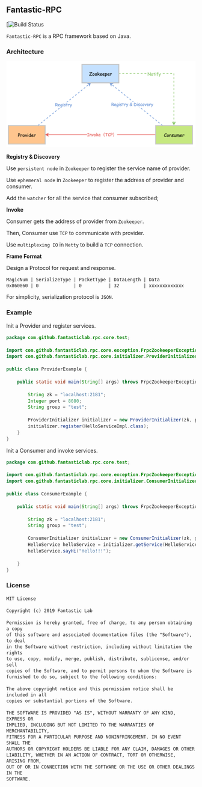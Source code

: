 ## Fantastic-RPC

[![Build Status](https://travis-ci.org/fantasticlab/fantastic-rpc.svg?branch=master)

`Fantastic-RPC` is a RPC framework based on Java.
 
### Architecture

![Architecture](/architecture.png)

**Registry & Discovery**

Use `persistent node` in `Zookeeper` to register the service name of provider.

Use `ephemeral node` in `Zookeeper` to register the address of provider and consumer.

Add the `watcher` for all the service that consumer subscribed;


**Invoke**

Consumer gets the address of provider from `Zookeeper`.

Then, Consumer use `TCP` to communicate with provider.

Use `multiplexing IO` in `Netty` to build a `TCP` connection.


**Frame Format**

Design a Protocol for request and response.

```
MagicNum | SerializeType | PacketType | DataLength | Data
0x860860 | 0             | 0          | 32         | xxxxxxxxxxxxx
```



For simplicity, serialization protocol is `JSON`.




### Example

Init a Provider and register services.

```java
package com.github.fantasticlab.rpc.core.test;

import com.github.fantasticlab.rpc.core.exception.FrpcZookeeperException;
import com.github.fantasticlab.rpc.core.initializer.ProviderInitializer;

public class ProviderExample {

    public static void main(String[] args) throws FrpcZookeeperException {

        String zk = "localhost:2181";
        Integer port = 8080;
        String group = "test";
        
        ProviderInitializer initializer = new ProviderInitializer(zk, port, group);
        initializer.register(HelloServiceImpl.class);
    }
}
```

Init a Consumer and invoke services.
```java
package com.github.fantasticlab.rpc.core.test;

import com.github.fantasticlab.rpc.core.exception.FrpcZookeeperException;
import com.github.fantasticlab.rpc.core.initializer.ConsumerInitializer;

public class ConsumerExample {

    public static void main(String[] args) throws FrpcZookeeperException, InterruptedException {

        String zk = "localhost:2181";
        String group = "test";

        ConsumerInitializer initializer = new ConsumerInitializer(zk, group);
        HelloService helloService = initializer.getService(HelloService.class);
        helloService.sayHi("Hello!!!");

    }
}
```


### License

```
MIT License

Copyright (c) 2019 Fantastic Lab

Permission is hereby granted, free of charge, to any person obtaining a copy
of this software and associated documentation files (the "Software"), to deal
in the Software without restriction, including without limitation the rights
to use, copy, modify, merge, publish, distribute, sublicense, and/or sell
copies of the Software, and to permit persons to whom the Software is
furnished to do so, subject to the following conditions:

The above copyright notice and this permission notice shall be included in all
copies or substantial portions of the Software.

THE SOFTWARE IS PROVIDED "AS IS", WITHOUT WARRANTY OF ANY KIND, EXPRESS OR
IMPLIED, INCLUDING BUT NOT LIMITED TO THE WARRANTIES OF MERCHANTABILITY,
FITNESS FOR A PARTICULAR PURPOSE AND NONINFRINGEMENT. IN NO EVENT SHALL THE
AUTHORS OR COPYRIGHT HOLDERS BE LIABLE FOR ANY CLAIM, DAMAGES OR OTHER
LIABILITY, WHETHER IN AN ACTION OF CONTRACT, TORT OR OTHERWISE, ARISING FROM,
OUT OF OR IN CONNECTION WITH THE SOFTWARE OR THE USE OR OTHER DEALINGS IN THE
SOFTWARE.
```
